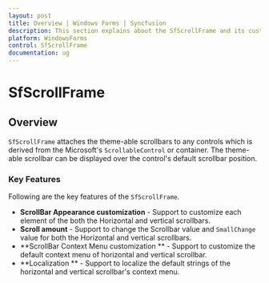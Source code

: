 ```yaml
---
layout: post
title: Overview | Windows Forms | Syncfusion
description: This section explains about the SfScrollFrame and its customization.
platform: WindowsForms
control: SfScrollFrame
documentation: ug
---
```


# SfScrollFrame

## Overview
`SfScrollFrame` attaches the theme-able scrollbars to any controls which is derived from the Microsoft's `ScrollableControl` or container. The theme-able scrollbar can be displayed over the control's default scrollbar position. 

### Key Features 
Following are the key features of the `SfScrollFrame`.

* **ScrollBar Appearance customization** - Support to customize each element of the both the Horizontal and vertical scrollbars.
* **Scroll amount** - Support to change the Scrollbar value and `SmallChange` value for both the Horizontal and vertical scrollbars.
* **ScrollBar Context Menu customization ** - Support to customize the default context menu of horizontal and vertical scrollbar.
* **Localization ** - Support to localize the default strings of the horizontal and vertical scrollbar's context menu.